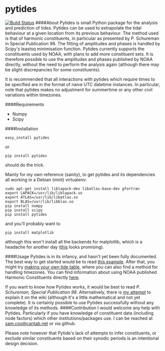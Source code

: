 pytides
=======
[![Build Status](https://travis-ci.org/sam-cox/pytides.svg)](https://travis-ci.org/sam-cox/pytides)
####About
Pytides is small Python package for the analysis and prediction of tides. Pytides can be used to extrapolate the tidal behaviour at a given location from its previous behaviour. The method used is that of harmonic constituents, in particular as presented by P. Schureman in Special Publication 98. The fitting of amplitudes and phases is handled by Scipy's leastsq minimisation function. Pytides currently supports the constituents used by NOAA, with plans to add more constituent sets. It is therefore possible to use the amplitudes and phases published by NOAA directly, without the need to perform the analysis again (although there may be slight discrepancies for some constituents).

It is recommended that all interactions with pytides which require times to be specified are in the format of naive UTC datetime instances. In particular, note that pytides makes no adjustment for summertime or any other civil variations within timezones.

####Requirements
* Numpy
* Scipy

####Installation

```easy_install pytides```

or

```pip install pytides```

should do the trick.

Mainly for my own reference (sanity), to get pytides and its dependencies all working in a Debian (mint) virtualenv:
```
sudo apt-get install liblapack-dev libatlas-base-dev gfortran
export LAPACK=/usr/lib/liblapack.so
export ATLAS=/usr/lib/libatlas.so
export BLAS=/usr/lib/libblas.so
pip install numpy
pip install scipy
pip install pytides
```
and you'll probably want to
```
pip install matplotlib
```
although this won't install all the backends for matplotlib, which is a headache for another day ([this](http://www.stevenmaude.co.uk/2013/09/installing-matplotlib-in-virtualenv.html) looks promising).

####Usage
Pytides is in its infancy, and hasn't yet been fully documented. The best way to get started would be to read [this example](https://github.com/sam-cox/pytides/wiki/Example-Pytides-Usage).
After that, you might try [making your own tide table](https://github.com/sam-cox/pytides/wiki/How-to-make-your-own-Tide-Table-using-Python-and-Pytides), where you can also find a method for handling timezones.
You can find information about using NOAA published Harmonic Constituents directly [here](https://github.com/sam-cox/pytides/wiki/How-to-use-the-NOAA%27s-published-Harmonic-Constituents-in-Python-with-Pytides).

If you want to know *how* Pytides works, it would be best to read *P. Schureman, Special Publication 98*. Alternatively, there is [my attempt](https://github.com/sam-cox/pytides/wiki/Theory-of-the-Harmonic-Model-of-Tides) to explain it on the wiki (although it's a little mathematical and not yet complete).
It is certainly possible to use Pytides successfully without any knowledge of its methods.
####Contribution
I would welcome any help with Pytides. Particularly if you have knowledge of constituent data (including node factors) which other institutions/packages use. I can be reached at sam.cox@cantab.net or via github.

Please note however that Pytide's lack of attempts to infer constituents, or exclude similar constituents based on their synodic periods is an intentional design decision.

